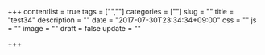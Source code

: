 +++
contentlist = true
tags = ["",""]
categories = [""]
slug = ""
title = "test34"
description = ""
date = "2017-07-30T23:34:34+09:00"
css = ""
js = ""
image = ""
draft = false
update = ""

+++
